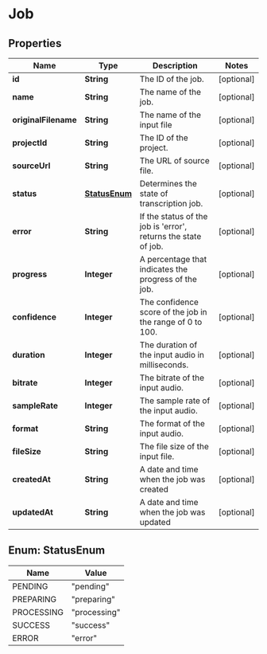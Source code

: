 
# Job

## Properties
Name | Type | Description | Notes
------------ | ------------- | ------------- | -------------
**id** | **String** | The ID of the job. |  [optional]
**name** | **String** | The name of the job. |  [optional]
**originalFilename** | **String** | The name of the input file |  [optional]
**projectId** | **String** | The ID of the project. |  [optional]
**sourceUrl** | **String** | The URL of source file. |  [optional]
**status** | [**StatusEnum**](#StatusEnum) | Determines the state of transcription job. |  [optional]
**error** | **String** | If the status of the job is &#39;error&#39;, returns the state of job. |  [optional]
**progress** | **Integer** | A percentage that indicates the progress of the job. |  [optional]
**confidence** | **Integer** | The confidence score of the job in the range of 0 to 100. |  [optional]
**duration** | **Integer** | The duration of the input audio in milliseconds. |  [optional]
**bitrate** | **Integer** | The bitrate of the input audio. |  [optional]
**sampleRate** | **Integer** | The sample rate of the input audio. |  [optional]
**format** | **String** | The format of the input audio. |  [optional]
**fileSize** | **String** | The file size of the input file. |  [optional]
**createdAt** | **String** | A date and time when the job was created |  [optional]
**updatedAt** | **String** | A date and time when the job was updated |  [optional]


<a name="StatusEnum"></a>
## Enum: StatusEnum
Name | Value
---- | -----
PENDING | &quot;pending&quot;
PREPARING | &quot;preparing&quot;
PROCESSING | &quot;processing&quot;
SUCCESS | &quot;success&quot;
ERROR | &quot;error&quot;



